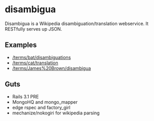 disambigua
==========

Disambigua is a Wikipedia disambiguation/translation webservice. It RESTfully serves up JSON.

Examples
--------

- [/terms/bat/disambiguations](http://disambigua.heroku.com/terms/bat/disambiguations)
- [/terms/cat/translation](http://disambigua.heroku.com/terms/cat/translations)
- [/terms/James%20Brown/disambigua](http://disambigua.heroku.com/terms/James%20Brown/disambiguations)

Guts
----

- Rails 3.1 PRE
- MongoHQ and mongo_mapper
- edge rspec and factory_girl
- mechanize/nokogiri for wikipedia parsing